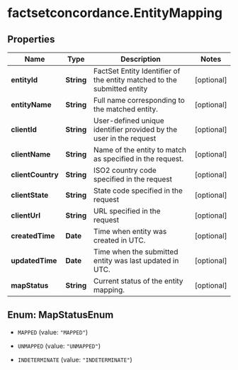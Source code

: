 # factsetconcordance.EntityMapping

## Properties

Name | Type | Description | Notes
------------ | ------------- | ------------- | -------------
**entityId** | **String** | FactSet Entity Identifier of the entity matched to the submitted entity | [optional] 
**entityName** | **String** | Full name corresponding to the matched entity. | [optional] 
**clientId** | **String** | User-defined unique identifier provided by the user in the request | [optional] 
**clientName** | **String** | Name of the entity to match as specified in the request. | [optional] 
**clientCountry** | **String** | ISO2 country code specified in the request | [optional] 
**clientState** | **String** | State code specified in the request | [optional] 
**clientUrl** | **String** | URL specified in the request | [optional] 
**createdTime** | **Date** | Time when entity was created in UTC. | [optional] 
**updatedTime** | **Date** | Time when the submitted entity was last updated in UTC. | [optional] 
**mapStatus** | **String** | Current status of the entity mapping. | [optional] 



## Enum: MapStatusEnum


* `MAPPED` (value: `"MAPPED"`)

* `UNMAPPED` (value: `"UNMAPPED"`)

* `INDETERMINATE` (value: `"INDETERMINATE"`)




